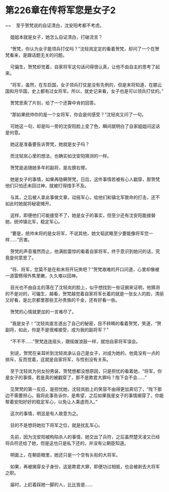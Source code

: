# 第226章在传将军您是女子2
~~&nbsp;&nbsp;&nbsp;&nbsp;至于贺梵说的自证清白，沈安阳考都不考虑。<br><br>&nbsp;&nbsp;&nbsp;&nbsp;姐姐本就是女子，她怎么自证清白，打破流言？<br><br>&nbsp;&nbsp;&nbsp;&nbsp;“贺梵，你认为女子能领兵打仗吗？”沈轻岚定定的看着贺梵，却问了一个在贺梵看来，是跟话题无关的问题。<br><br>&nbsp;&nbsp;&nbsp;&nbsp;可偏生，贺梵却觉着，自家将军这句话问得很认真，让他不由自主的思考了起来。<br><br>&nbsp;&nbsp;&nbsp;&nbsp;“将军，虽然，在东启国，女子领兵打仗是没有先例的，但是末将知道，在郦云国和月华国，史上都有过女将军。所以，就史记来看，女子也是可以领兵打仗的。”<br><br>&nbsp;&nbsp;&nbsp;&nbsp;贺梵思索了片刻，给了一个还算中肯的回答。<br><br>&nbsp;&nbsp;&nbsp;&nbsp;“那如果统帅你的是一个女将军，你会是何感受？”沈轻岚又问了一句。<br><br>&nbsp;&nbsp;&nbsp;&nbsp;可她这一句，却是叫一旁的沈安阳脸上变了色，瞬间就明白了自家姐姐问这话是何意。<br><br>&nbsp;&nbsp;&nbsp;&nbsp;她这是准备要告诉贺梵，她就是女子吗？<br><br>&nbsp;&nbsp;&nbsp;&nbsp;而沈轻岚心里的想法，也确实如沈安阳猜测的一样。<br><br>&nbsp;&nbsp;&nbsp;&nbsp;贺梵是追随她多年的副将，是左膀右臂。<br><br>&nbsp;&nbsp;&nbsp;&nbsp;她是女子的事情，如果再隐瞒贺梵，日后，这件事情若被有心人戳穿，那贺梵他们只怕还未回过神，就被打得措手不及。<br><br>&nbsp;&nbsp;&nbsp;&nbsp;与其，之后被人拿此事做文章，动摇军心，给他们和镇北军致命的打击，还不如此时她就将秘密摊开。<br><br>&nbsp;&nbsp;&nbsp;&nbsp;这样，即便他们可能接受不了，她是女子的事实，但至少还有沈安阳能接替她，统帅镇北军，稳定军心。<br><br>&nbsp;&nbsp;&nbsp;&nbsp;“要是，统帅末将的是女将军，不说其他，她文韬武略至少要能像将军您一样……”厉害。<br><br>&nbsp;&nbsp;&nbsp;&nbsp;贺梵的声音戛然而止，他满脸震惊的看着自家将军，终于意识到她问的话，究竟是何意思了。<br><br>&nbsp;&nbsp;&nbsp;&nbsp;“将、将军，您莫不是在和末将开玩笑吧？”贺梵艰难的开口问道，心里却像被一道雷劈得外焦里嫩，久久难以回神。<br><br>&nbsp;&nbsp;&nbsp;&nbsp;目光也不由自主的落在了沈轻岚的脸上，似乎想找到一些证据来证明，他猜测的不是对的，可偏生，越看，贺梵越觉着自家将军长着的就是一张女人的脸，清丽又好看，是比京都里那些王孙贵族的千金，还有好看一些。<br><br>&nbsp;&nbsp;&nbsp;&nbsp;贺梵的心情就更加的一言难尽了。<br><br>&nbsp;&nbsp;&nbsp;&nbsp;“我是女子！”沈轻岚直言道出了自己的秘密，目不转睛的看着贺梵，笑道，“贺副将，如此，你是不是很难接受，成为我的副将军？”<br><br>&nbsp;&nbsp;&nbsp;&nbsp;“不不不……”贺梵连连摇头，跟摇拨浪鼓一样，就怕自家将军误会。<br><br>&nbsp;&nbsp;&nbsp;&nbsp;别说，贺梵在亲耳听到沈轻岚承认自己是女子，对成为她的，他竟没有一点的排斥，反而觉着，这就是自家将军，与性别没有关系。<br><br>&nbsp;&nbsp;&nbsp;&nbsp;至于沈轻岚为何女扮男装，贺梵想都没想原因，只是担忧的看着她，“将军，你是女子的事情，若是真的被戳穿了，那不是欺君大罪吗？陛下会不会……”<br><br>&nbsp;&nbsp;&nbsp;&nbsp;见贺梵的第一反应，是担忧她，沈轻岚脸上的笑容不由得更加真切了，“陛下那边不需要担心。我将此事告诉你，是希望，之后如果我是女子的事情揭穿了，你能帮着安阳好好的稳定军心，以免让人乘虚而入。”<br><br>&nbsp;&nbsp;&nbsp;&nbsp;这次的事情，明显是有人故意为之。<br><br>&nbsp;&nbsp;&nbsp;&nbsp;目的不是想将她拉下将军之位，就是扰乱军心。<br><br>&nbsp;&nbsp;&nbsp;&nbsp;先前，因为沈安阳被构陷杀人的事情，她交出了兵符，之后虽然楚天凌又已经将兵符还给了她，但是这也只是私下还的，并没有让朝臣知道。<br><br>&nbsp;&nbsp;&nbsp;&nbsp;明面上，在朝臣眼里，她还只是一个空有头衔的大将军。<br><br>&nbsp;&nbsp;&nbsp;&nbsp;如果，再被揭穿女子身份，这是欺君大罪，即便功过相抵，也会被剥去大将军之职。<br><br>&nbsp;&nbsp;&nbsp;&nbsp;届时，上赶着踩她一脚的人，比比皆是……<br><br>
                    

<script>_fwqdsqadxfw()</script>
<div><script>_dfwf1dw();</script></div>
<div><script>_dfwf1agdw();</script></div>
                